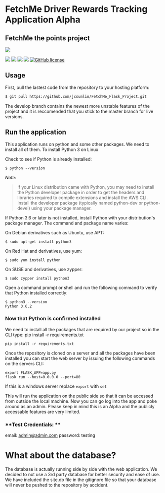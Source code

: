 # FetchMe Driver Rewards Tracking Application Alpha



## FetchMe the points project

![](https://www.fetchmedelivery.com/editable/templates/default/images/logo.png)

![](https://img.shields.io/github/stars/jcsumlin/FetchMe_Flask_Project.svg) ![](https://img.shields.io/github/forks/jcsumlin/FetchMe_Flask_Project.svg) ![](https://img.shields.io/github/tag/jcsumlin/FetchMe_Flask_Project.svg) ![](https://img.shields.io/github/issues/jcsumlin/FetchMe_Flask_Project.svg) [![GitHub license](https://img.shields.io/github/license/jcsumlin/FetchMe_Flask_Project.svg)](https://github.com/jcsumlin/FetchMe_Flask_Project/blob/master/LICENSE)



## Usage

First, pull the lastest code from the repository to your hosting platform:

```sh
$ git pull https://github.com/jcsumlin/FetchMe_Flask_Project.git
```
The develop branch contains the newest more unstable features of the project and it is reccomended that you stick to the master branch for live versions.


## Run the application
This application runs on python and some other packages. We need to install all of them.
To install Python 3 on Linux

Check to see if Python is already installed:



    $ python --version
*Note*:
> If your Linux distribution came with Python, you may need to install the Python developer package in order to get the headers and libraries required to compile extensions and install the AWS CLI. Install the developer package (typically named python-dev or python-devel) using your package manager.

If Python 3.6 or later is not installed, install Python with your distribution's package manager. The command and package name varies:

On Debian derivatives such as Ubuntu, use APT:

    $ sudo apt-get install python3

On Red Hat and derivatives, use yum:

    $ sudo yum install python
On SUSE and derivatives, use zypper:

    $ sudo zypper install python3
Open a command prompt or shell and run the following command to verify that Python installed correctly:

    $ python3 --version
    Python 3.6.2

### Now that Python is confirmed installed
We need to install all the packages that are required by our project so in the CLI type:
pip install -r requirements.txt


    pip install -r requirements.txt
    

Once the repository is cloned on a server and all the packages have been installed you can start the web server by issuing the following commands on the servers CLI:
```
export FLASK_APP=app.py
flask run --host=0.0.0.0 --port=80
```
If this is a windows server replace `export` with `set`

This will run the application on the public side so that it can be accessed from outside the local machine.
Now you can go log into the app and poke around as an admin. Please keep in mind this is an Alpha and the publicly accessable features are very limited.
### **Test Credentials: ** 
email: admin@admin.com
password: testing

# What about the database?
The database is actually running side by side with the web application. We decided to not use a 3rd party database for better security and ease of use. We have included the site.db file in the gitignore file so that your database will never be pushed to the repository by accident.

